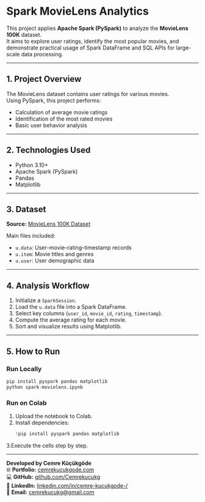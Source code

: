 # Spark MovieLens Analytics

This project applies **Apache Spark (PySpark)** to analyze the **MovieLens 100K** dataset.  
It aims to explore user ratings, identify the most popular movies, and demonstrate practical usage of Spark DataFrame and SQL APIs for large-scale data processing.

---

## 1. Project Overview
The MovieLens dataset contains user ratings for various movies.  
Using PySpark, this project performs:

- Calculation of average movie ratings  
- Identification of the most rated movies  
- Basic user behavior analysis  

---

## 2. Technologies Used
- Python 3.10+  
- Apache Spark (PySpark)  
- Pandas  
- Matplotlib  

---

## 3. Dataset
**Source:** [MovieLens 100K Dataset](https://grouplens.org/datasets/movielens/100k/)

Main files included:
- `u.data`: User–movie–rating–timestamp records  
- `u.item`: Movie titles and genres  
- `u.user`: User demographic data  

---

## 4. Analysis Workflow
1. Initialize a `SparkSession`.  
2. Load the `u.data` file into a Spark DataFrame.  
3. Select key columns (`user_id`, `movie_id`, `rating`, `timestamp`).  
4. Compute the average rating for each movie.  
5. Sort and visualize results using Matplotlib.  

---

## 5. How to Run

### Run Locally

```bash
pip install pyspark pandas matplotlib
python spark-movielens.ipynb
```
### Run on Colab
1. Upload the notebook to Colab.
2. Install dependencies:
   ```python
   !pip install pyspark pandas matplotlib
   ```
3.Execute the cells step by step.


---

**Developed by Cemre Küçükgöde**  
🌐 **Portfolio:** [cemrekucukgode.com](https://cemrekucukgode.com)  
💻 **GitHub:** [github.com/Cemrekucukg](https://github.com/Cemrekucukg)  
💼 **LinkedIn:** [linkedin.com/in/cemre-kucukgode-/](https://www.linkedin.com/in/cemre-kucukgode-/)  
📧 **Email:** [cemrekucukg@gmail.com](mailto:cemrekucukg@gmail.com)

